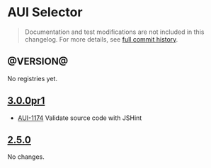 # AUI Selector

> Documentation and test modifications are not included in this changelog. For more details, see [full commit history](https://github.com/liferay/alloy-ui/commits/master/src/aui-selector).

## @VERSION@

No registries yet.

## [3.0.0pr1](https://github.com/liferay/alloy-ui/releases/tag/3.0.0pr1)

* [AUI-1174](https://issues.liferay.com/browse/AUI-1174) Validate source code with JSHint

## [2.5.0](https://github.com/liferay/alloy-ui/releases/tag/2.5.0)

No changes.